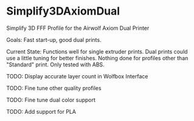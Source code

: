 # Simplify3DAxiomDual
Simplify 3D FFF Profile for the Airwolf Axiom Dual Printer

Goals: Fast start-up, good dual prints.

Current State: Functions well for single extruder prints. Dual prints could use a little tuning for better finishes. Nothing done for profiles other than "Standard" print. Only tested with ABS.

TODO: Display accurate layer count in Wolfbox Interface

TODO: Fine tune other quality profiles

TODO: Fine tune dual color support

TODO: Add support for PLA

